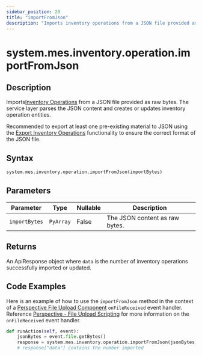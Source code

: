 ```yaml
---
sidebar_position: 20
title: "importFromJson"
description: "Imports inventory operations from a JSON file provided as raw bytes"
---
```


# system.mes.inventory.operation.importFromJson

## Description

Imports[Inventory Operations](../../data-model/inventory-operation-model/inventory-operation) from a JSON file provided as raw bytes.
The service layer parses the JSON content and creates or updates inventory operation entities.

Recommended to export at least one pre-existing material to JSON using the [Export Inventory Operations](export-as-json.md)
functionality to ensure the correct format of the JSON file.

## Syntax

```python
system.mes.inventory.operation.importFromJson(importBytes)
```

## Parameters

| Parameter     | Type      | Nullable | Description                    |
| ------------- | --------- | -------- | ------------------------------ |
| `importBytes` | `PyArray` | False    | The JSON content as raw bytes. |

## Returns

An ApiResponse object where `data` is the number of inventory operations successfully imported or updated.

## Code Examples

Here is an example of how to use the `importFromJson` method in the context of a [Perspective File Upload Component](https://www.docs.inductiveautomation.com/docs/8.1/appendix/components/perspective-components/perspective-input-palette/perspective-file-upload)
`onFileReceived` event handler. Reference [Perspective - File Upload Scripting](https://www.docs.inductiveautomation.com/docs/8.1/appendix/components/perspective-components/perspective-input-palette/perspective-file-upload/perspective-file-upload-scripting)
for more information on the `onFileReceived` event handler.

```python
def runAction(self, event):
	jsonBytes = event.file.getBytes()
	response = system.mes.inventory.operation.importFromJson(jsonBytes)
	# response["data"] contains the number imported
```
